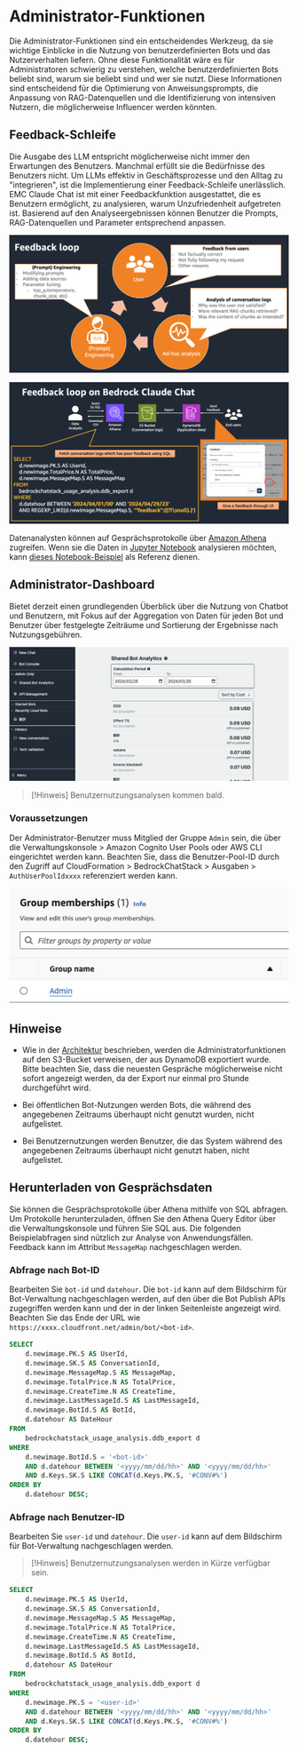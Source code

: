 # Administrator-Funktionen

Die Administrator-Funktionen sind ein entscheidendes Werkzeug, da sie wichtige Einblicke in die Nutzung von benutzerdefinierten Bots und das Nutzerverhalten liefern. Ohne diese Funktionalität wäre es für Administratoren schwierig zu verstehen, welche benutzerdefinierten Bots beliebt sind, warum sie beliebt sind und wer sie nutzt. Diese Informationen sind entscheidend für die Optimierung von Anweisungsprompts, die Anpassung von RAG-Datenquellen und die Identifizierung von intensiven Nutzern, die möglicherweise Influencer werden könnten.

## Feedback-Schleife

Die Ausgabe des LLM entspricht möglicherweise nicht immer den Erwartungen des Benutzers. Manchmal erfüllt sie die Bedürfnisse des Benutzers nicht. Um LLMs effektiv in Geschäftsprozesse und den Alltag zu "integrieren", ist die Implementierung einer Feedback-Schleife unerlässlich. EMC Claude Chat ist mit einer Feedbackfunktion ausgestattet, die es Benutzern ermöglicht, zu analysieren, warum Unzufriedenheit aufgetreten ist. Basierend auf den Analyseergebnissen können Benutzer die Prompts, RAG-Datenquellen und Parameter entsprechend anpassen.

![](./imgs/feedback_loop.png)

![](./imgs/feedback-using-claude-chat.png)

Datenanalysten können auf Gesprächsprotokolle über [Amazon Athena](https://aws.amazon.com/jp/athena/) zugreifen. Wenn sie die Daten in [Jupyter Notebook](https://jupyter.org/) analysieren möchten, kann [dieses Notebook-Beispiel](../examples/notebooks/feedback_analysis_example.ipynb) als Referenz dienen.

## Administrator-Dashboard

Bietet derzeit einen grundlegenden Überblick über die Nutzung von Chatbot und Benutzern, mit Fokus auf der Aggregation von Daten für jeden Bot und Benutzer über festgelegte Zeiträume und Sortierung der Ergebnisse nach Nutzungsgebühren.

![](./imgs/admin_bot_analytics.png)

> [!Hinweis]
> Benutzernutzungsanalysen kommen bald.

### Voraussetzungen

Der Administrator-Benutzer muss Mitglied der Gruppe `Admin` sein, die über die Verwaltungskonsole > Amazon Cognito User Pools oder AWS CLI eingerichtet werden kann. Beachten Sie, dass die Benutzer-Pool-ID durch den Zugriff auf CloudFormation > BedrockChatStack > Ausgaben > `AuthUserPoolIdxxxx` referenziert werden kann.

![](./imgs/group_membership_admin.png)

## Hinweise

- Wie in der [Architektur](../README.md#architecture) beschrieben, werden die Administratorfunktionen auf den S3-Bucket verweisen, der aus DynamoDB exportiert wurde. Bitte beachten Sie, dass die neuesten Gespräche möglicherweise nicht sofort angezeigt werden, da der Export nur einmal pro Stunde durchgeführt wird.

- Bei öffentlichen Bot-Nutzungen werden Bots, die während des angegebenen Zeitraums überhaupt nicht genutzt wurden, nicht aufgelistet.

- Bei Benutzernutzungen werden Benutzer, die das System während des angegebenen Zeitraums überhaupt nicht genutzt haben, nicht aufgelistet.

## Herunterladen von Gesprächsdaten

Sie können die Gesprächsprotokolle über Athena mithilfe von SQL abfragen. Um Protokolle herunterzuladen, öffnen Sie den Athena Query Editor über die Verwaltungskonsole und führen Sie SQL aus. Die folgenden Beispielabfragen sind nützlich zur Analyse von Anwendungsfällen. Feedback kann im Attribut `MessageMap` nachgeschlagen werden.

### Abfrage nach Bot-ID

Bearbeiten Sie `bot-id` und `datehour`. Die `bot-id` kann auf dem Bildschirm für Bot-Verwaltung nachgeschlagen werden, auf den über die Bot Publish APIs zugegriffen werden kann und der in der linken Seitenleiste angezeigt wird. Beachten Sie das Ende der URL wie `https://xxxx.cloudfront.net/admin/bot/<bot-id>`.

```sql
SELECT
    d.newimage.PK.S AS UserId,
    d.newimage.SK.S AS ConversationId,
    d.newimage.MessageMap.S AS MessageMap,
    d.newimage.TotalPrice.N AS TotalPrice,
    d.newimage.CreateTime.N AS CreateTime,
    d.newimage.LastMessageId.S AS LastMessageId,
    d.newimage.BotId.S AS BotId,
    d.datehour AS DateHour
FROM
    bedrockchatstack_usage_analysis.ddb_export d
WHERE
    d.newimage.BotId.S = '<bot-id>'
    AND d.datehour BETWEEN '<yyyy/mm/dd/hh>' AND '<yyyy/mm/dd/hh>'
    AND d.Keys.SK.S LIKE CONCAT(d.Keys.PK.S, '#CONV#%')
ORDER BY
    d.datehour DESC;
```

### Abfrage nach Benutzer-ID

Bearbeiten Sie `user-id` und `datehour`. Die `user-id` kann auf dem Bildschirm für Bot-Verwaltung nachgeschlagen werden.

> [!Hinweis]
> Benutzernutzungsanalysen werden in Kürze verfügbar sein.

```sql
SELECT
    d.newimage.PK.S AS UserId,
    d.newimage.SK.S AS ConversationId,
    d.newimage.MessageMap.S AS MessageMap,
    d.newimage.TotalPrice.N AS TotalPrice,
    d.newimage.CreateTime.N AS CreateTime,
    d.newimage.LastMessageId.S AS LastMessageId,
    d.newimage.BotId.S AS BotId,
    d.datehour AS DateHour
FROM
    bedrockchatstack_usage_analysis.ddb_export d
WHERE
    d.newimage.PK.S = '<user-id>'
    AND d.datehour BETWEEN '<yyyy/mm/dd/hh>' AND '<yyyy/mm/dd/hh>'
    AND d.Keys.SK.S LIKE CONCAT(d.Keys.PK.S, '#CONV#%')
ORDER BY
    d.datehour DESC;
```